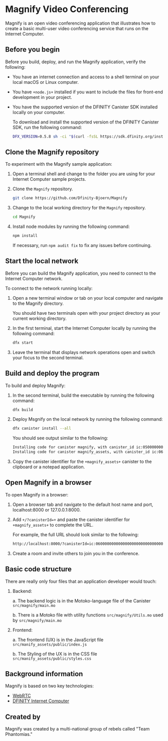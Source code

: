 # Magnify Video Conferencing

Magnify is an open video conferencing application that illustrates how to create a basic multi-user video conferencing service that runs on the Internet Computer.

## Before you begin

Before you build, deploy, and run the Magnify application, verify the following:

* You have an internet connection and access to a shell terminal on your local macOS or Linux computer.

* You have `+node.js+` installed if you want to include the files for front-end development in your project.

* You have the supported version of the DFINITY Canister SDK installed locally on your computer.

    To download and install the supported version of the DFINITY Canister SDK, run the following command:

    ```bash
    DFX_VERSION=0.5.8 sh -ci "$(curl -fsSL https://sdk.dfinity.org/install.sh)"
    ```

## Clone the Magnify repository

To experiment with the Magnify sample application:

1. Open a terminal shell and change to the folder you are using for your Internet Computer sample projects.

1. Clone the `Magnify` repository.

    ```bash
    git clone https://github.com/Dfinity-Bjoern/Magnify
    ```

1. Change to the local working directory for the `Magnify` repository.

    ```bash
    cd Magnify
    ```

1. Install node modules by running the following command:

    ```bash
    npm install
    ```

    If necessary, run `npm audit fix` to fix any issues before continuing.

## Start the local network

Before you can build the Magnify application, you need to connect to the Internet Computer network.

To connect to the network running locally:

1. Open a new terminal window or tab on your local computer and navigate to the Magnify directory.

    You should have two terminals open with your project directory as your current working directory.

1. In the first terminal, start the Internet Computer locally by running the following command:

    ```bash
    dfx start 
    ```
1. Leave the terminal that displays network operations open and switch your focus to the second terminal.

## Build and deploy the program

To build and deploy Magnify:

1. In the second terminal, build the executable by running the following command:

    ```bash
    dfx build
    ```
1. Deploy Msgnify on the local network by running the following command:

    ```bash
    dfx canister install --all
    ```

    You should see output similar to the following:

    ```bash
    Installing code for canister magnify, with canister_id ic:05000000000000000000000000000000000185
    Installing code for canister magnify_assets, with canister_id ic:060000000000000000000000000000000001FB
    ```

1. Copy the canister identifier for the `+magnify_assets+` canister to the clipboard or a notepad application.

## Open Magnify in a browser

To open Magnify in a browser:

1. Open a browser tab and navigate to the default host name and port, localhost:8000 or 127.0.0.1:8000.

1. Add `+/?canisterId=+` and paste the canister identifier for `+magnify_assets+` to complete the URL.

    For example, the full URL should look similar to the following:

    ```bash
    http://localhost:8000/?canisterId=ic:060000000000000000000000000000000001FB
    ```

1. Create a room and invite others to join you in the conference.

## Basic code structure

There are really only four files that an application developer would touch:

1. Backend:  

    a. The backend logic is in the Motoko-language file of the Canister `src/magnify/main.mo`  

    b. There is a Motoko file with utility functions `src/magnify/Utils.mo` used by `src/magnify/main.mo`  

2. Frontend:   

    a. The frontend (UX) is in the JavaScript file `src/manify_assets/public/index.js`  

    b. The Styling of the UX is in the CSS file `src/manify_assets/public/styles.css`  


## Background information

Magnify is based on two key technologies:

- [WebRTC](https://webrtc.org/)
- [DFINITY Internet Computer](https://sdk.dfinity.org/developers-guide/quickstart.html)

## Created by

Magnify was created by a multi-national group of rebels called "Team Phantomias." 

